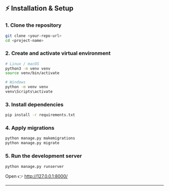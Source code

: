 ## ⚡ Installation & Setup

### 1. Clone the repository
```bash
git clone <your-repo-url>
cd <project-name>
```

### 2. Create and activate virtual environment
```bash
# Linux / macOS
python3 -m venv venv
source venv/bin/activate

# Windows
python -m venv venv
venv\Scripts\activate

```

### 3. Install dependencies
```bash
pip install -r requirements.txt
```

### 4. Apply migrations
```bash
python manage.py makemigrations
python manage.py migrate
```

### 5. Run the development server
```bash
python manage.py runserver
```

Open 👉 http://127.0.0.1:8000/

---
